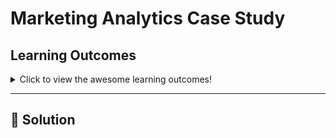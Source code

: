 # Marketing Analytics Case Study

## Learning Outcomes

<details>
<summary>
Click to view the awesome learning outcomes!
  
</summary>
  
The following SQL skills and concepts will be covered in this section of the Serious SQL course:

1. Learning how to interpret ERDs for data literacy and business context (entity-relationship diagrams)
- Identify key columns of interest and how they are linked to other tables via foreign keys
- Use ERDs to analyze the data types for different columns in database tables
- Understand data context for various tables that cause inherent natural relationships between fields

2. Introduction to all types of table joining operations
- Simple joins: left, inner
- More involved joins: cross, anti, left-semi, full outer
- Combination set operations: union, union all, intersect, except

3. Practical application of table joins
- Joining multiple tables to combine disparate datasets into a single data structure
- Joining interim SQL outputs for more advanced group-by, split, merge data hacking strategies
- Performing table joins that use 2 or more table references in the ON condition
- Using anti joins to exclude records in a sequential fashion

4. Filtering, window functions and aggregates for analytics and ranking
- Using ROW_NUMBER to effecively rank order records with equal ties
- Using WHERE filters to extract ranked records
- Using multiple aggregate functions with different target partitions and ordering expressions for efficient data analysis
- Using aggregate group by clauses to generate unique customer level insights

5. Case statements for data transformation and manipulation
- Pivoting datasets from long to wide using MAX and CASE WHEN
- Manipulating actual data values using conditional logic for business translation purposes

6. SQL scripting basics
- Designing SQL workflows which can be easily understood and implemented
- Managing multiple dependencies for downstream table joining operations by using temporary tables to store interim datasets

7. Manipulating text data
- Converting text columns to title case
- Combining multiple text and numeric data type columns into a single text expression

</details>  

***

## 📌 Solution 

























